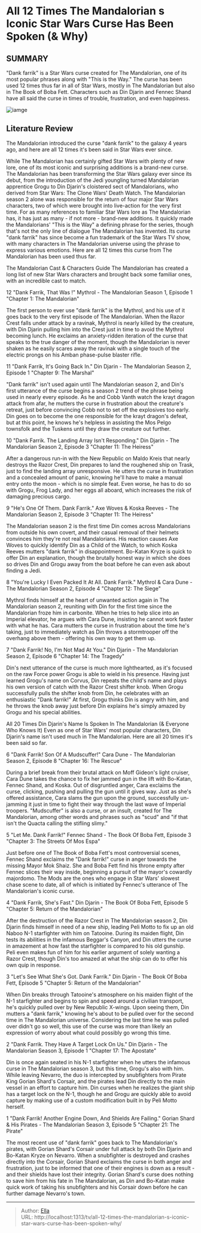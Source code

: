 # All 12 Times The Mandalorian s Iconic Star Wars Curse Has Been Spoken (&amp; Why)


## SUMMARY 


 &#34;Dank farrik&#34; is a Star Wars curse created for The Mandalorian, one of its most popular phrases along with &#34;This is the Way.&#34; 
 The curse has been used 12 times thus far in all of Star Wars, mostly in The Mandalorian but also in The Book of Boba Fett. 
 Characters such as Din Djarin and Fennec Shand have all said the curse in times of trouble, frustration, and even happiness. 

![iamge](https://static1.srcdn.com/wordpress/wp-content/uploads/2024/01/img_a724702f0a72-1-1.jpeg)

## Literature Review
The Mandalorian introduced the curse &#34;dank farrik&#34; to the galaxy 4 years ago, and here are all 12 times it&#39;s been said in Star Wars ever since.




While The Mandalorian has certainly gifted Star Wars with plenty of new lore, one of its most iconic and surprising additions is a brand-new curse. The Mandalorian has been transforming the Star Wars galaxy ever since its debut, from the introduction of the Jedi youngling turned Mandalorian apprentice Grogu to Din Djarin&#39;s cloistered sect of Mandalorians, who derived from Star Wars: The Clone Wars&#39; Death Watch. The Mandalorian season 2 alone was responsible for the return of four major Star Wars characters, two of which were brought into live-action for the very first time.
For as many references to familiar Star Wars lore as The Mandalorian has, it has just as many - if not more - brand-new additions. It quickly made the Mandalorians&#39; &#34;This is the Way&#34; a defining phrase for the series, though that&#39;s not the only line of dialogue The Mandalorian has invented. Its curse &#34;dank farrik&#34; has since become a fun trademark of the Star Wars TV show, with many characters in The Mandalorian universe using the phrase to express various emotions. Here are all 12 times this curse from The Mandalorian has been used thus far.
            
 
 The Mandalorian Cast &amp; Characters Guide 
The Mandalorian has created a long list of new Star Wars characters and brought back some familiar ones, with an incredible cast to match.













 








 12  &#34;Dank Farrik, That Was  !&#34; 
Mythrol - The Mandalorian Season 1, Episode 1 &#34;Chapter 1: The Mandalorian&#34;
        

The first person to ever use &#34;dank farrik&#34; is the Mythrol, and his use of it goes back to the very first episode of The Mandalorian. When the Razor Crest falls under attack by a ravinak, Mythrol is nearly killed by the creature, with Din Djarin pulling him into the Crest just in time to avoid the Mythrol becoming lunch. He exclaims an anxiety-ridden iteration of the curse that speaks to the true danger of the moment, though the Mandalorian is never shaken as he easily scares away the ravinak with a single touch of the electric prongs on his Amban phase-pulse blaster rifle.





 11  &#34;Dank Farrik, It&#39;s Going Back In.&#34; 
Din Djarin - The Mandalorian Season 2, Episode 1 &#34;Chapter 9: The Marshal&#34;


 







&#34;Dank farrik&#34; isn&#39;t used again until The Mandalorian season 2, and Din&#39;s first utterance of the curse begins a season 2 trend of the phrase being used in nearly every episode. As he and Cobb Vanth watch the krayt dragon attack from afar, he mutters the curse in frustration about the creature&#39;s retreat, just before convincing Cobb not to set off the explosives too early. Din goes on to become the one responsible for the krayt dragon&#39;s defeat, but at this point, he knows he&#39;s helpless in assisting the Mos Pelgo townsfolk and the Tuskens until they draw the creature out further.





 10  &#34;Dank Farrik. The Landing Array Isn&#39;t Responding.&#34; 
Din Djarin - The Mandalorian Season 2, Episode 3 &#34;Chapter 11: The Heiress&#34;
        

After a dangerous run-in with the New Republic on Maldo Kreis that nearly destroys the Razor Crest, Din prepares to land the roughened ship on Trask, just to find the landing array unresponsive. He utters the curse in frustration and a concealed amount of panic, knowing he&#39;ll have to make a manual entry onto the moon - which is no simple feat. Even worse, he has to do so with Grogu, Frog Lady, and her eggs all aboard, which increases the risk of damaging precious cargo.





 9  &#34;He&#39;s One Of Them. Dank Farrik.&#34; 
Axe Woves &amp; Koska Reeves - The Mandalorian Season 2, Episode 3 &#34;Chapter 11: The Heiress&#34;
        

The Mandalorian season 2 is the first time Din comes across Mandalorians from outside his own covert, and their casual removal of their helmets convinces him they&#39;re not real Mandalorians. His reaction causes Axe Woves to quickly identify Din as a Child of the Watch, to which Koska Reeves mutters &#34;dank farrik&#34; in disappointment. Bo-Katan Kryze is quick to offer Din an explanation, though the brutally honest way in which she does so drives Din and Grogu away from the boat before he can even ask about finding a Jedi.





 8  &#34;You&#39;re Lucky I Even Packed It At All. Dank Farrik.&#34; 
Mythrol &amp; Cara Dune - The Mandalorian Season 2, Episode 4 &#34;Chapter 12: The Siege&#34;
        

Mythrol finds himself at the heart of unwanted action again in The Mandalorian season 2, reuniting with Din for the first time since the Mandalorian froze him in carbonite. When he tries to help slice into an Imperial elevator, he argues with Cara Dune, insisting he cannot work faster with what he has. Cara mutters the curse in frustration about the time he&#39;s taking, just to immediately watch as Din throws a stormtrooper off the overhang above them - offering his own way to get them up.





 7  &#34;Dank Farrik! No, I&#39;m Not Mad At You.&#34; 
Din Djarin - The Mandalorian Season 2, Episode 6 &#34;Chapter 14: The Tragedy&#34;
        

Din&#39;s next utterance of the curse is much more lighthearted, as it&#39;s focused on the raw Force power Grogu is able to wield in his presence. Having just learned Grogu&#39;s name on Corvus, Din repeats the child&#39;s name and plays his own version of catch with the Razor Crest shifter knob. When Grogu successfully pulls the shifter knob from Din, he celebrates with an enthusiastic &#34;Dank farrik!&#34; At first, Grogu thinks Din is angry with him, and he throws the knob away just before Din explains he&#39;s simply amazed by Grogu and his special abilities.
            
 
 All 20 Times Din Djarin&#39;s Name Is Spoken In The Mandalorian (&amp; Everyone Who Knows It) 
Even as one of Star Wars&#39; most popular characters, Din Djarin&#39;s name isn&#39;t used much in The Mandalorian. Here are all 20 times it&#39;s been said so far.









 6  &#34;Dank Farrik! Son Of A Mudscuffer!&#34; 
Cara Dune - The Mandalorian Season 2, Episode 8 &#34;Chapter 16: The Rescue&#34;
        

During a brief break from their brutal attack on Moff Gideon&#39;s light cruiser, Cara Dune takes the chance to fix her jammed gun in the lift with Bo-Katan, Fennec Shand, and Koska. Out of disgruntled anger, Cara exclaims the curse, clicking, pushing and pulling the gun until it gives way. Just as she&#39;s offered assistance, Cara slams the gun upon the ground, successfully un-jamming it just in time to fight their way through the last wave of Imperial troopers.
&#34;Mudscuffer&#34; is also a curse, or an insult, created for The Mandalorian, among other words and phrases such as &#34;scud&#34; and &#34;if that isn&#39;t the Quacta calling the stifling slimy.&#34; 






 5  &#34;Let Me. Dank Farrik!&#34; 
Fennec Shand - The Book Of Boba Fett, Episode 3 &#34;Chapter 3: The Streets Of Mos Espa&#34;


 







Just before one of The Book of Boba Fett&#39;s most controversial scenes, Fennec Shand exclaims the &#34;Dank farrik!&#34; curse in anger towards the missing Mayor Mok Shaiz. She and Boba Fett find his throne empty after Fennec slices their way inside, beginning a pursuit of the mayor&#39;s cowardly majordomo. The Mods are the ones who engage in Star Wars&#39; slowest chase scene to date, all of which is initiated by Fennec&#39;s utterance of The Mandalorian&#39;s iconic curse.





 4  &#34;Dank Farrik, She&#39;s Fast.&#34; 
Din Djarin - The Book Of Boba Fett, Episode 5 &#34;Chapter 5: Return of the Mandalorian&#34;
        

After the destruction of the Razor Crest in The Mandalorian season 2, Din Djarin finds himself in need of a new ship, leading Peli Motto to fix up an old Naboo N-1 starfighter with him on Tatooine. During its maiden flight, Din tests its abilities in the infamous Beggar&#39;s Canyon, and Din utters the curse in amazement at how fast the starfighter is compared to his old gunship. Peli even makes fun of him for his earlier argument of solely wanting a Razor Crest, though Din&#39;s too amazed at what the ship can do to offer his own quip in response.





 3  &#34;Let&#39;s See What She&#39;s Got. Dank Farrik.&#34; 
Din Djarin - The Book Of Boba Fett, Episode 5 &#34;Chapter 5: Return of the Mandalorian&#34;
        

When Din breaks through Tatooine&#39;s atmosphere on his maiden flight of the N-1 starfighter and begins to spin and speed around a civilian transport, he&#39;s quickly pulled over by New Republic X-wings. Upon seeing them, Din mutters a &#34;dank farrik,&#34; knowing he&#39;s about to be pulled over for the second time in The Mandalorian universe. Considering the last time he was pulled over didn&#39;t go so well, this use of the curse was more than likely an expression of worry about what could possibly go wrong this time.





 2  &#34;Dank Farrik. They Have A Target Lock On Us.&#34; 
Din Djarin - The Mandalorian Season 3, Episode 1 &#34;Chapter 17: The Apostate&#34;
        

Din is once again seated in his N-1 starfighter when he utters the infamous curse in The Mandalorian season 3, but this time, Grogu&#39;s also with him. While leaving Nevarro, the duo is intercepted by snubfighters from Pirate King Gorian Shard&#39;s Corsair, and the pirates lead Din directly to the main vessel in an effort to capture him. Din curses when he realizes the giant ship has a target lock on the N-1, though he and Grogu are quickly able to avoid capture by making use of a custom modification built in by Peli Motto herself.





 1  &#34;Dank Farrik! Another Engine Down, And Shields Are Failing.&#34; 
Gorian Shard &amp; His Pirates - The Mandalorian Season 3, Episode 5 &#34;Chapter 21: The Pirate&#34;


 







The most recent use of &#34;dank farrik&#34; goes back to The Mandalorian&#39;s pirates, with Gorian Shard&#39;s Corsair under full attack by both Din Djarin and Bo-Katan Kryze on Nevarro. When a snubfighter is destroyed and crashes directly into the Corsair, Gorian Shard exclaims the curse in both anger and frustration, just to be informed that one of their engines is down as a result - and their shields have lost their integrity. Gorian Shard&#39;s curse does nothing to save him from his fate in The Mandalorian, as Din and Bo-Katan make quick work of taking his snubfighters and his Corsair down before he can further damage Nevarro&#39;s town. 

---

> Author: [Ella](https://instagram.hk.cn/)  
> URL: http://localhost:1313/tv/all-12-times-the-mandalorian-s-iconic-star-wars-curse-has-been-spoken-why/  

